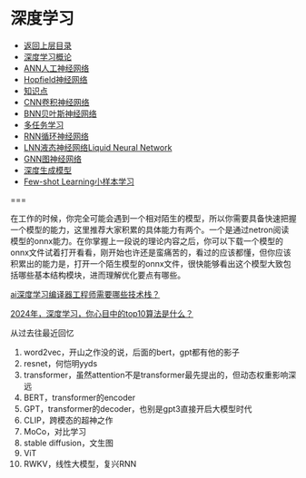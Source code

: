 # 深度学习

* [返回上层目录](../README.md)
* [深度学习概论](deep-learning-introduction/deep-learning-introduction.md)
* [ANN人工神经网络](artificial-neural-network/artificial-neural-network.md)
* [Hopfield神经网络](hopfield-neural-network/hopfield-neural-network.md)
* [知识点](tips/tips.md)
* [CNN卷积神经网络](convolutional-neural-network/convolutional-neural-network.md)
* [BNN贝叶斯神经网络](beyesian-neural-network/beyesian-neural-network.md)
* [多任务学习](multi-task-learning/multi-task-learning.md)
* [RNN循环神经网络](recurrent-neural-network/recurrent-neural-network.md)
* [LNN液态神经网络Liquid Neural Network](liquid-neural-network/liquid-neural-network.md)
* [GNN图神经网络](graph-neural-networks/graph-neural-networks.md)
* [深度生成模型](deep-generative-models/deep-generative-models.md)
* [Few-shot Learning小样本学习](few-shot-learning/few-shot-learning.md)



===

在工作的时候，你完全可能会遇到一个相对陌生的模型，所以你需要具备快速把握一个模型的能力，这里推荐大家积累的具体能力有两个。一个是通过netron阅读模型的onnx能力。在你掌握上一段说的理论内容之后，你可以下载一个模型的onnx文件试着打开看看，刚开始也许还是蛮痛苦的，看过的应该都懂，但你应该积累出的能力是，打开一个陌生模型的onnx文件，很快能够看出这个模型大致包括哪些基本结构模块，进而理解优化要点有哪些。

[ai深度学习编译器工程师需要哪些技术栈？](https://www.zhihu.com/question/532768471/answer/2692111925)



[2024年，深度学习，你心目中的top10算法是什么？](https://www.zhihu.com/question/638660013/answer/3356924994)

从过去往最近回忆

1. word2vec，开山之作没的说，后面的bert，gpt都有他的影子
2. resnet，何恺明yyds
3. transformer，虽然attention不是transformer最先提出的，但动态权重影响深远
4. BERT，transformer的encoder
5. GPT，transformer的decoder，也别是gpt3直接开启大模型时代
6. CLIP，跨模态的超神之作
7. MoCo，对比学习
8. stable diffusion，文生图
9. ViT
10. RWKV，线性大模型，复兴RNN





